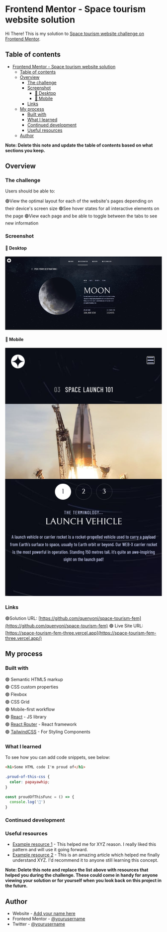 # Frontend Mentor - Space tourism website solution

Hi There! This is my solution to [Space tourism website challenge on Frontend Mentor](https://www.frontendmentor.io/challenges/space-tourism-multipage-website-gRWj1URZ3).

## Table of contents

- [Frontend Mentor - Space tourism website solution](#frontend-mentor---space-tourism-website-solution)
  - [Table of contents](#table-of-contents)
  - [Overview](#overview)
    - [The challenge](#the-challenge)
    - [Screenshot](#screenshot)
      - [📸 Desktop](#-desktop)
      - [📸 Mobile](#-mobile)
    - [Links](#links)
  - [My process](#my-process)
    - [Built with](#built-with)
    - [What I learned](#what-i-learned)
    - [Continued development](#continued-development)
    - [Useful resources](#useful-resources)
  - [Author](#author)

**Note: Delete this note and update the table of contents based on what sections you keep.**

## Overview

### The challenge

Users should be able to:

🟢View the optimal layout for each of the website's pages depending on their device's screen size
🟢See hover states for all interactive elements on the page
🟢View each page and be able to toggle between the tabs to see new information

### Screenshot

#### 📸 Desktop

![](./screenshots/screenshot1.jpg)

#### 📸 Mobile 

![](./screenshots/screenshot2.png)



### Links

🟢Solution URL: [https://github.com/quenyoni/space-tourism-fem](https://github.com/quenyoni/space-tourism-fem)
🟢 Live Site URL: [https://space-tourism-fem-three.vercel.app](https://space-tourism-fem-three.vercel.app/)

## My process

### Built with

🟢 Semantic HTML5 markup  
🟢 CSS custom properties  
🟢 Flexbox  
🟢 CSS Grid  
🟢 Mobile-first workflow  
🟢 [React](https://react.dev/) - JS library  
🟢 [React Router](https://reactrouter.com/) - React framework  
🟢 [TailwindCSS](https://tailwindcss.com) - For Styling Components  


### What I learned




To see how you can add code snippets, see below:

```html
<h1>Some HTML code I'm proud of</h1>
```
```css
.proud-of-this-css {
  color: papayawhip;
}
```
```js
const proudOfThisFunc = () => {
  console.log('🎉')
}
```


### Continued development



### Useful resources

- [Example resource 1](https://www.example.com) - This helped me for XYZ reason. I really liked this pattern and will use it going forward.
- [Example resource 2](https://www.example.com) - This is an amazing article which helped me finally understand XYZ. I'd recommend it to anyone still learning this concept.

**Note: Delete this note and replace the list above with resources that helped you during the challenge. These could come in handy for anyone viewing your solution or for yourself when you look back on this project in the future.**

## Author

- Website - [Add your name here](https://www.your-site.com)
- Frontend Mentor - [@yourusername](https://www.frontendmentor.io/profile/yourusername)
- Twitter - [@yourusername](https://www.twitter.com/yourusername)


